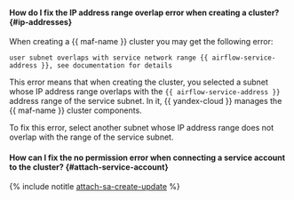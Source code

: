 #### How do I fix the IP address range overlap error when creating a cluster? {#ip-addresses}

When creating a {{ maf-name }} cluster you may get the following error:

```text
user subnet overlaps with service network range {{ airflow-service-address }}, see documentation for details
```

This error means that when creating the cluster, you selected a subnet whose IP address range overlaps with the `{{ airflow-service-address }}` address range of the service subnet. In it, {{ yandex-cloud }} manages the {{ maf-name }} cluster components.

To fix this error, select another subnet whose IP address range does not overlap with the range of the service subnet.

#### How can I fix the no permission error when connecting a service account to the cluster? {#attach-service-account}

{% include notitle [attach-sa-create-update](../attach-sa-create-update.md) %}
